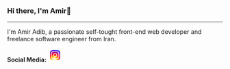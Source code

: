### Hi there, I'm Amir👋
---------

I'm Amir Adib, a passionate self-tought front-end web developer and freelance software engineer from Iran.

**Social Media:**
[![Instagram](icons/instagram.png)](https://www.instagram.com/amiradiib/)
